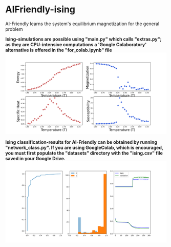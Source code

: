# AIFriendly-ising
AI-Friendly learns the system's equilibrium magnetization for the general problem<br>

<b> Ising-simulations are possible using "main.py" which calls "extras.py"; as they are CPU-intensive computations a 'Google Colaboratory' alternative is offered in the "for_colab.ipynb" file</b><br>
<img src="gallery/ising.png"><br>

<b>Ising classification-results for AI-Friendly can be obtained by running "network_class.py". If you are using GoogleColab, which is encouraged, you must first populate the "datasets" directory with the "ising.csv" file saved in your Google Drive.</b><br>
<img src="gallery/isingROC.png">


